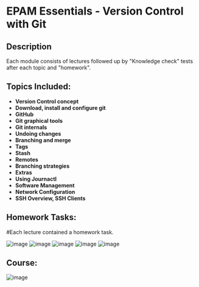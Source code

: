 <h1>EPAM Essentials - Version Control with Git</h1>

<h2>Description</h2>
Each module consists of lectures followed up by "Knowledge check" tests after each topic and "homework".
<br />


<h2>Topics Included:</h2>

- <b>Version Control concept</b> 
- <b>Download, install and configure git</b>
- <b>GitHub</b> 
- <b>Git graphical tools</b>
- <b>Git internals</b> 
- <b>Undoing changes</b>
- <b>Branching and merge</b> 
- <b>Tags</b>
- <b>Stash</b>
- <b>Remotes</b>
- <b>Branching strategies</b>
- <b>Extras</b>
- <b>Using Journactl</b>
- <b>Software Management</b>
- <b>Network Configuration</b>
- <b>SSH Overview, SSH Clients</b>

<h2> Homework Tasks: </h2>

#Each lecture contained a homework task.

![image](https://github.com/DomasMas0303/Essentials-Git/assets/125759458/384e302b-f46f-4520-91d9-e910eb93c6e9)
![image](https://github.com/DomasMas0303/Essentials-Git/assets/125759458/99ddbf2b-0ad2-4a45-b647-9069b24537a8)
![image](https://github.com/DomasMas0303/Essentials-Git/assets/125759458/60258a6c-ccc9-4920-9528-05af6033ee56)
![image](https://github.com/DomasMas0303/Essentials-Git/assets/125759458/08fbcc10-d93a-4a35-84f0-ecf117ea7125)
![image](https://github.com/DomasMas0303/Essentials-Git/assets/125759458/f1a49347-18e4-442e-acbd-c9e0b3bad63b)

<h2>Course:</h2>

![image](https://github.com/DomasMas0303/Essentials-Git/assets/125759458/7011a803-5ed3-44fd-945a-6db22a123131)














